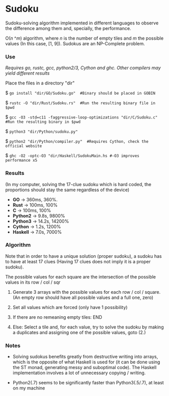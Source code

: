 # Sudoku
Sudoku-solving algorithm implemented in different languages to observe the difference among them and, specially, the performance.

O(_n_ ^_m_) algorithm, where _n_ is the number of empty tiles and _m_ the possible values (In this case, [1, 9]). Sudokus are an NP-Complete problem.

### Use
_Requires go, rustc, gcc, python2/3, Cython and ghc. Other compilers may yield different results_


Place the files in a directory "dir"

$ `go install "dir/GO/Sudoku.go"  #Binary should be placed in GOBIN`

$ `rustc -O "dir/Rust/Sudoku.rs"  #Run the resulting binary file in $pwd`

$ `gcc -O3 -std=c11 -faggressive-loop-optimizations "dir/C/Sudoku.c" #Run the resulting binary in $pwd`

$ `python3 "dir/Python/sudoku.py" `

$ `python2 "dir/Python/compiler.py"  #Requires Cython, check the official website`

$ `ghc -O2 -optc-O3 "dir/Haskell/SudokuMain.hs #-O3 improves performance x5`
 

### Results
(In my computer, solving the 17-clue sudoku which is hard coded, the proportions should stay the same regardless of the device)

  * **GO**     -> 360ms, 360%. 
  * **Rust**   -> 100ms, 100%
  * **C**      -> 100ms, 100%
  * **Python2** -> 9.8s, 9800%
  * **Python3** -> 14.2s, 14200%
  * **Cython** -> 1.2s, 1200%
  * **Haskell** -> 7.0s, 7000%

### Algorithm
  Note that in order to have a unique solution (proper sudoku), a sudoku has to have at least 17 clues (Having 17 clues does not imply it is a proper sudoku).

  The possible values for each square are the intersection of the possible values in its row / col / sqr

  1. Generate 3 arrays with the possible values for each row / col / square. (An empty row should have all possible values and a full one, zero)

  2. Set all values which are forced (only have 1 possibility)

  3. If there are no remeaning empty tiles: END

  4. Else: Select a tile and, for each value, try to solve the sudoku by making a duplicates and assigning one of the possible values, goto (2.)


### Notes
  * Solving sudokus benefits greatly from destructive writing into arrays, which is the opposite of what Haskell is used for (it can be done using the ST monad, generating messy and suboptimal code). The Haskell implementation involves a lot of unnecessary copying / writing.

  * Python2(.7) seems to be significantly faster than Python3(.5/.7), at least on my machine